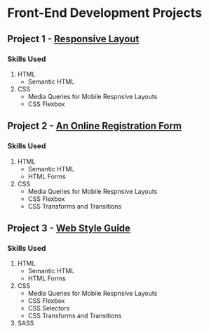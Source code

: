 # Front-End Development Projects

## Project 1 - [Responsive Layout](https://gowthamsrinivas21.github.io/code/Responsive_Layout-2/)
### Skills Used
1. HTML
    - Semantic HTML
2. CSS
    - Media Queries for Mobile Respnsive Layouts
    - CSS Flexbox 

## Project 2 - [An Online Registration Form](https://gowthamsrinivas21.github.io/code/An_Online_Registration_Form-3/)
### Skills Used
1. HTML
    - Semantic HTML
    - HTML Forms
2. CSS
    - Media Queries for Mobile Respnsive Layouts
    - CSS Flexbox 
    - CSS Transforms and Transitions

## Project 3 - [Web Style Guide](https://gowthamsrinivas21.github.io/code/Web-Style-Guide-4)
### Skills Used
1. HTML
    - Semantic HTML
    - HTML Forms
2. CSS
    - Media Queries for Mobile Respnsive Layouts
    - CSS Flexbox 
    - CSS Selectors
    - CSS Transforms and Transitions
3. SASS